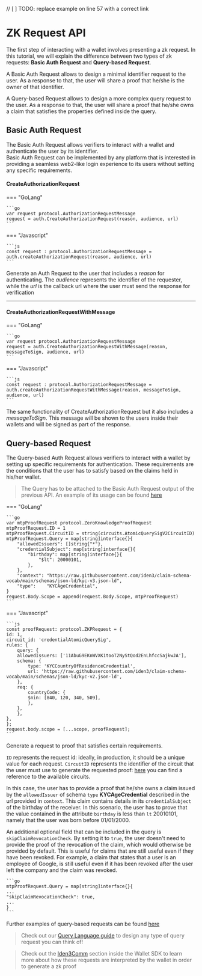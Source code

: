 // [ ] TODO: replace example on line 57 with a correct link

# ZK Request API

The first step of interacting with a wallet involves presenting a zk request. In this tutorial, we will explain the difference between two types of zk requests: **Basic Auth Request** and **Query-based Request**.

A Basic Auth Request allows to design a minimal identifier request to the user. As a response to that, the user will share a proof that he/she is the owner of that identifier.

A Query-based Request allows to design a more complex query request to the user. As a response to that, the user will share a proof that he/she owns a claim that satisfies the properties defined inside the query.

## Basic Auth Request

The Basic Auth Request allows verifiers to interact with a wallet and authenticate the user by its identifier.  
Basic Auth Request can be implemented by any platform that is interested in providing a seamless web2-like login experience to its users without setting any specific requirements.

#### CreateAuthorizationRequest

=== "GoLang"

    ```go
    var request protocol.AuthorizationRequestMessage
    request = auth.CreateAuthorizationRequest(reason, audience, url)
    ```

=== "Javascript"

    ```js
    const request : protocol.AuthorizationRequestMessage = auth.createAuthorizationRequest(reason, audience, url)
    ```


Generate an Auth Request to the user that includes a *reason* for authenticating. The *audience* represents the identifier of the requester, while the *url* is the callback url where the user must send the response for verification

---

#### CreateAuthorizationRequestWithMessage

=== "GoLang"

    ```go
    var request protocol.AuthorizationRequestMessage
    request = auth.CreateAuthorizationRequestWithMessage(reason, messageToSign, audience, url)
    ```

=== "Javascript"

    ```js
    const request : protocol.AuthorizationRequestMessage = auth.createAuthorizationRequestWithMessage(reason, messageToSign, audience, url)
    ```

The same functionality of CreateAuthorizationRequest but it also includes a *messageToSign*. This message will be shown to the users inside their wallets and will be signed as part of the response.

## Query-based Request 

The Query-based Auth Request allows verifiers to interact with a wallet by setting up specific requirements for authentication. These requirements are the conditions that the user has to satisfy based on the claims held in his/her wallet.

> The Query has to be attached to the Basic Auth Request output of the previous API. An example of its usage can be found <a href="https://github.com/0xPolygonID/tutorial-examples/tree/main/verifier-integration/js/index.js#L50" target="_blank">here</a>

=== "GoLang"

    ```go
	var mtpProofRequest protocol.ZeroKnowledgeProofRequest
	mtpProofRequest.ID = 1
	mtpProofRequest.CircuitID = string(circuits.AtomicQuerySigV2CircuitID)
	mtpProofRequest.Query = map[string]interface{}{
		"allowedIssuers": []string{"*"},
		"credentialSubject": map[string]interface{}{
			"birthday": map[string]interface{}{
				"$lt": 20000101,
			},
		},
		"context": "https://raw.githubusercontent.com/iden3/claim-schema-vocab/main/schemas/json-ld/kyc-v3.json-ld",
		"type":    "KYCAgeCredential",
	}
	request.Body.Scope = append(request.Body.Scope, mtpProofRequest)
    ```

=== "Javascript"

    ```js
    const proofRequest: protocol.ZKPRequest = {
    id: 1,
    circuit_id: 'credentialAtomicQuerySig',
    rules: {
        query: {
        allowedIssuers: ['11AbuG9EKnWVXK1tooT2NyStQod2EnLhfccSajkwJA'],
        schema: {
            type: 'KYCCountryOfResidenceCredential',
            url: 'https://raw.githubusercontent.com/iden3/claim-schema-vocab/main/schemas/json-ld/kyc-v2.json-ld',
        },
        req: {
            countryCode: {
            $nin: [840, 120, 340, 509],
            },
        },
        },
    },
    };
    request.body.scope = [...scope, proofRequest];
    ```
Generate a request to proof that satisfies certain requirements. 

`ID` represents the request id: ideally, in production, it should be a unique value for each request. `CircuitID` represents the identifier of the circuit that the user must use to generate the requested proof: [here](https://github.com/iden3/go-circuits/blob/39e45740df5eba9c70acfb1d89cc72f3285aadf8/circuits.go#L13) you can find a reference to the available circuits. 

In this case, the user has to provide a proof that he/she owns a claim issued by the `allowedIssuer` of schema `type` **KYCAgeCredential** described in the url provided in `context`. This claim contains details in its `credentialSubject` of the birthday of the receiver. In this scenario, the user has to prove that the value contained in the attribute `birthday` is less than `lt` 20010101, namely that the user was born before 01/01/2000.

An additional optional field that can be included in the query is `skipClaimRevocationCheck`. By setting it to `true`, the user doesn't need to provide the proof of the revocation of the claim, which would otherwise be provided by default. 
This is useful for claims that are still useful even if they have been revoked. For example, a claim that states that a user is an employee of Google, is still useful even if it has been revoked after the user left the company and the claim was revoked.

    ```go
    mtpProofRequest.Query = map[string]interface{}{
    ...
    "skipClaimRevocationCheck": true,
    ...
    }
    ```

Further examples of query-based requests can be found [here](https://github.com/iden3/auth-flow-demo/blob/feature/support-auth-v2/server/go/app/handlers/auth.go#L91)

> Check out our [Query Language guide](./zk-query-language.md) to design any type of query request you can think of!

> Check out the [Iden3Comm](../../wallet/wallet-sdk/polygonid-sdk/iden3comm/overview.md) section inside the Wallet SDK to learn more about how these requests are interpreted by the wallet in order to generate a zk proof

